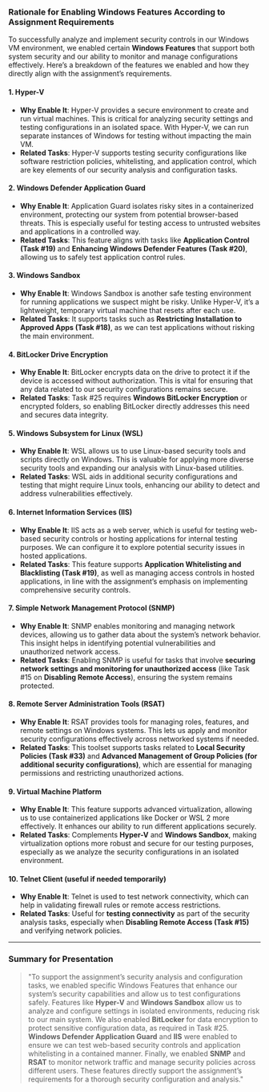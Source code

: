 ### Rationale for Enabling Windows Features According to Assignment Requirements

To successfully analyze and implement security controls in our Windows VM environment, we enabled certain **Windows Features** that support both system security and our ability to monitor and manage configurations effectively. Here’s a breakdown of the features we enabled and how they directly align with the assignment’s requirements.

#### 1. **Hyper-V**
   - **Why Enable It**: Hyper-V provides a secure environment to create and run virtual machines. This is critical for analyzing security settings and testing configurations in an isolated space. With Hyper-V, we can run separate instances of Windows for testing without impacting the main VM.
   - **Related Tasks**: Hyper-V supports testing security configurations like software restriction policies, whitelisting, and application control, which are key elements of our security analysis and configuration tasks.

#### 2. **Windows Defender Application Guard**
   - **Why Enable It**: Application Guard isolates risky sites in a containerized environment, protecting our system from potential browser-based threats. This is especially useful for testing access to untrusted websites and applications in a controlled way.
   - **Related Tasks**: This feature aligns with tasks like **Application Control (Task #19)** and **Enhancing Windows Defender Features (Task #20)**, allowing us to safely test application control rules.

#### 3. **Windows Sandbox**
   - **Why Enable It**: Windows Sandbox is another safe testing environment for running applications we suspect might be risky. Unlike Hyper-V, it’s a lightweight, temporary virtual machine that resets after each use.
   - **Related Tasks**: It supports tasks such as **Restricting Installation to Approved Apps (Task #18)**, as we can test applications without risking the main environment.

#### 4. **BitLocker Drive Encryption**
   - **Why Enable It**: BitLocker encrypts data on the drive to protect it if the device is accessed without authorization. This is vital for ensuring that any data related to our security configurations remains secure.
   - **Related Tasks**: Task #25 requires **Windows BitLocker Encryption** or encrypted folders, so enabling BitLocker directly addresses this need and secures data integrity.

#### 5. **Windows Subsystem for Linux (WSL)**
   - **Why Enable It**: WSL allows us to use Linux-based security tools and scripts directly on Windows. This is valuable for applying more diverse security tools and expanding our analysis with Linux-based utilities.
   - **Related Tasks**: WSL aids in additional security configurations and testing that might require Linux tools, enhancing our ability to detect and address vulnerabilities effectively.

#### 6. **Internet Information Services (IIS)**
   - **Why Enable It**: IIS acts as a web server, which is useful for testing web-based security controls or hosting applications for internal testing purposes. We can configure it to explore potential security issues in hosted applications.
   - **Related Tasks**: This feature supports **Application Whitelisting and Blacklisting (Task #19)**, as well as managing access controls in hosted applications, in line with the assignment’s emphasis on implementing comprehensive security controls.

#### 7. **Simple Network Management Protocol (SNMP)**
   - **Why Enable It**: SNMP enables monitoring and managing network devices, allowing us to gather data about the system’s network behavior. This insight helps in identifying potential vulnerabilities and unauthorized network access.
   - **Related Tasks**: Enabling SNMP is useful for tasks that involve **securing network settings and monitoring for unauthorized access** (like Task #15 on **Disabling Remote Access**), ensuring the system remains protected.

#### 8. **Remote Server Administration Tools (RSAT)**
   - **Why Enable It**: RSAT provides tools for managing roles, features, and remote settings on Windows systems. This lets us apply and monitor security configurations effectively across networked systems if needed.
   - **Related Tasks**: This toolset supports tasks related to **Local Security Policies (Task #33)** and **Advanced Management of Group Policies (for additional security configurations)**, which are essential for managing permissions and restricting unauthorized actions.

#### 9. **Virtual Machine Platform**
   - **Why Enable It**: This feature supports advanced virtualization, allowing us to use containerized applications like Docker or WSL 2 more effectively. It enhances our ability to run different applications securely.
   - **Related Tasks**: Complements **Hyper-V** and **Windows Sandbox**, making virtualization options more robust and secure for our testing purposes, especially as we analyze the security configurations in an isolated environment.

#### 10. **Telnet Client** (useful if needed temporarily)
   - **Why Enable It**: Telnet is used to test network connectivity, which can help in validating firewall rules or remote access restrictions.
   - **Related Tasks**: Useful for **testing connectivity** as part of the security analysis tasks, especially when **Disabling Remote Access (Task #15)** and verifying network policies.

---

### Summary for Presentation

> "To support the assignment’s security analysis and configuration tasks, we enabled specific Windows Features that enhance our system’s security capabilities and allow us to test configurations safely. Features like **Hyper-V** and **Windows Sandbox** allow us to analyze and configure settings in isolated environments, reducing risk to our main system. We also enabled **BitLocker** for data encryption to protect sensitive configuration data, as required in Task #25. **Windows Defender Application Guard** and **IIS** were enabled to ensure we can test web-based security controls and application whitelisting in a contained manner. Finally, we enabled **SNMP** and **RSAT** to monitor network traffic and manage security policies across different users. These features directly support the assignment’s requirements for a thorough security configuration and analysis."

